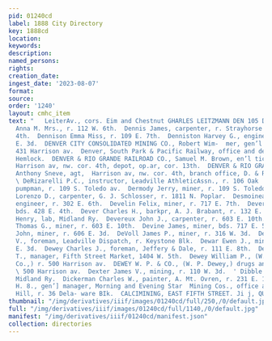 ```yaml
---
pid: 01240cd
label: 1888 City Directory
key: 1888cd
location: 
keywords: 
description: 
named_persons: 
rights: 
creation_date: 
ingest_date: '2023-08-07'
format: 
source: 
order: '1240'
layout: cmhc_item
text: "   LeiterAv., cors. Eim and Chestnut GHARLES LEITZMANN DEN 105 DIC  Denman
  Anna M. Mrs., r. 112 W. 6th.  Dennis James, carpenter, r. Strayhorse Rd, head E.
  4th.  Dennison Emma Miss, r. 109 E. 7th.  Denniston Harvey G., engineer, r. 134
  E. 3d.  DENVER CITY CONSOLIDATED MINING CO., Robert Wim-  mer, gen’l manager, office,
  431 Harrison av.  Denver, South Park & Pacific Railway, office and depot, 7th,  cor.
  Hemlock.  DENVER & RIO GRANDE RAILROAD CO., Samuel M. Brown, en’l ticket agt, office,
  Harrison av, nw. cor. 4th, depot, op.ar, cor. 13th.  DENVER & RIO GRANDE EXPRESS,
  Anthony Sneve, agt,  Harrison av, nw. cor. 4th, branch office, D. & R. G. depot.
  \ DeRizarelli P.C., instructor, Leadville AthleticAssn., r. 106 Oak  Dermody Edward,
  pumpman, r. 109 S. Toledo av.  Dermody Jerry, miner, r. 109 S. Toledo av.  Derr
  Lorenzo D., carpenter, G. J. Schlosser, r. 1811 N. Poplar.  Desmoineaux Charles,
  engineer, r. 302 E. 6th.  Develin Felix, miner, r. 717 E. 7th.  Dever Charles, miner,
  bds. 428 E. 4th.  Dever Charles H., barkpr, A. J. Brabant, r. 132 E. 4th.  Dever
  Henry, lab, Midland Ry.  Devereux John J., carpenter, r. 603 E. 10th.  Devereux
  Thomas G., miner, r. 603 E. 10th.  Devine James, miner, bds. 717 E. 5th.  Devine
  John, miner, r. 606 E. 3d.  DeVoll James P., miner, r. 316 W. 3d.  Devor Milton
  V., foreman, Leadville Dispatch, r. Keystone Blk.  Dewar Ewen J., miner, r. 503
  E. 3d.  Dewey Charles J., foreman, Jeffery & Dale, r. 111 E. 8th.  Dewey George
  T., manager, Fifth Street Market, 1404 W. 5th.  Dewey William P., (W. P. Dewey &
  Co.,) r. 500 Harrison av.  DEWEY W. P. & CO., (W. P. Dewey,) drugs and medicines,
  \ 500 Harrison av.  Dexter James V., mining, r. 110 W. 3d.  ' Dibble W.N., engineer,
  Midland Ry.  Dickerman Charles W., painter, A. Mt. Ovren, r. 231 E. 10th.  DICKERMAN
  H. 8., gen’] manager, Morning and Evening Star  Mining Cos., office at mines, Carbonate
  Hill, r. 36 Dela- ware BIk.  CALCIMINING, EAST FIFTH STREET. Ji j, QUINN "
thumbnail: "/img/derivatives/iiif/images/01240cd/full/250,/0/default.jpg"
full: "/img/derivatives/iiif/images/01240cd/full/1140,/0/default.jpg"
manifest: "/img/derivatives/iiif/01240cd/manifest.json"
collection: directories
---
```

